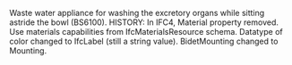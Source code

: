 Waste water appliance for washing the excretory organs while sitting astride the bowl (BS6100). HISTORY: In IFC4, Material property removed. Use materials capabilities from IfcMaterialsResource schema. Datatype of color changed to IfcLabel (still a string value). BidetMounting changed to Mounting.